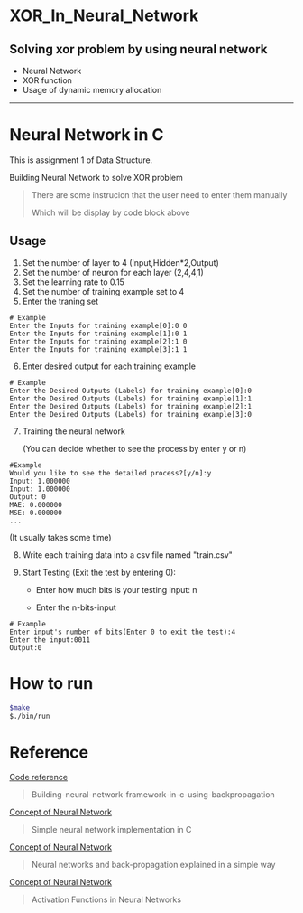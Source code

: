 # XOR_In_Neural_Network

## Solving xor problem by using neural network

* Neural Network
* XOR function
* Usage of dynamic memory allocation

-------------------------------------
# Neural Network in C

This is assignment 1 of Data Structure.

Building Neural Network to solve XOR problem

> There are some instrucion that the user need to enter them manually 
> 
> Which will be display by code block above

## Usage
1. Set the number of layer to 4 (Input,Hidden*2,Output)
2. Set the number of neuron for each layer (2,4,4,1)
3. Set the learning rate to 0.15
4. Set the number of training example set to 4
5. Enter the traning set 
```
# Example
Enter the Inputs for training example[0]:0 0
Enter the Inputs for training example[1]:0 1
Enter the Inputs for training example[2]:1 0
Enter the Inputs for training example[3]:1 1
```
6. Enter desired output for each training example
```
# Example
Enter the Desired Outputs (Labels) for training example[0]:0
Enter the Desired Outputs (Labels) for training example[1]:1
Enter the Desired Outputs (Labels) for training example[2]:1
Enter the Desired Outputs (Labels) for training example[3]:0
```
7. Training the neural network 
   
   (You can decide whether to see the process by enter y or n)
```
#Example
Would you like to see the detailed process?[y/n]:y
Input: 1.000000
Input: 1.000000
Output: 0
MAE: 0.000000
MSE: 0.000000
...
```

   (It usually takes some time)

8. Write each training data into a csv file named "train.csv"
9. Start Testing (Exit the test by entering 0):
        
   * Enter how much bits is your testing input: n

   * Enter the n-bits-input
```
# Example
Enter input's number of bits(Enter 0 to exit the test):4
Enter the input:0011
Output:0
```  
# How to run

```sh
$make
$./bin/run
```
# Reference
[Code reference](https://medium.com/analytics-vidhya/building-neural-network-framework-in-c-using-backpropagation-8ad589a0752d) 

> Building-neural-network-framework-in-c-using-backpropagation

[Concept of Neural Network](https://towardsdatascience.com/simple-neural-network-implementation-in-c-663f51447547)

> Simple neural network implementation in C

[Concept of Neural Network](https://medium.com/datathings/neural-networks-and-backpropagation-explained-in-a-simple-way-f540a3611f5e)

> Neural networks and back-propagation explained in a simple way

[Concept of Neural Network](https://towardsdatascience.com/activation-functions-neural-networks-1cbd9f8d91d6?gi=2041018f7b46)

> Activation Functions in Neural Networks
